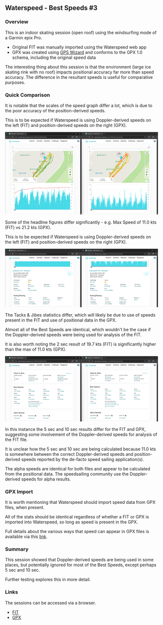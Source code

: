 ## Waterspeed - Best Speeds #3

### Overview

This is an indoor skating session (open roof) using the windsurfing mode of a Garmin epix Pro.

- Original FIT was manually imported using the Waterspeed web app
- GPX was created using [GPS Wizard](https://logiqx.github.io/gps-wizard/) and conforms to the GPX 1.0 schema, including the original speed data

The interesting thing about this session is that the environment (large ice skating rink with no roof) impacts positional accuracy far more than speed accuracy. The difference in the resultant speeds is useful for comparative purposes.



### Quick Comparison

It is notable that the scales of the speed graph differ a lot, which is due to the poor accuracy of the position-derived speeds.

This is to be expected if Waterspeed is using Doppler-derived speeds on the left (FIT) and position-derived speeds on the right (GPX).

![comparison-1](img/comparison-1.png)



Some of the headline figures differ significantly - e.g. Max Speed of 11.0 kts (FIT) vs 21.2 kts (GPX).

This is to be expected if Waterspeed is using Doppler-derived speeds on the left (FIT) and position-derived speeds on the right (GPX).

![comparison-2](img/comparison-2.png)



The Tacks & Jibes statistics differ, which will likely be due to use of speeds present in the FIT and use of positional data in the GPX.

Almost all of the Best Speeds are identical, which wouldn't be the case if the Doppler-derived speeds were being used for analysis of the FIT.

It is also worth noting the 2 sec result of 19.7 kts (FIT) is significantly higher than the max of 11.0 kts (GPX).

![comparison-3](img/comparison-3.png)



In this instance the 5 sec and 10 sec results differ for the FIT and GPX, suggesting some involvement of the Doppler-derived speeds for analysis of the FIT file.

It is unclear how the 5 sec and 10 sec are being calculated because 11.0 kts is somewhere between the correct Doppler-derived speeds and position-derived speeds reported by the de-facto speed sailing application(s).

The alpha speeds are identical for both files and appear to be calculated from the positional data. The speedsailing community use the Doppler-derived speeds for alpha results.



### GPX Import

It is worth mentioning that Waterspeed should import speed data from GPX files, when present.

All of the stats should be identical regardless of whether a FIT or GPX is imported into Waterspeed, so long as speed is present in the GPX.

Full details about the various ways that speed can appear in GPX files is available via this [link](https://logiqx.github.io/gps-wizard/gpx/speed.html).



### Summary

This session showed that Doppler-derived speeds are being used in some places, but potentially ignored for most of the Best Speeds, except perhaps 5 sec and 10 sec.

Further testing explores this in more detail.



### Links

The sessions can be accessed via a browser.

- [FIT](https://waterspeedapp.web.app/activity/-OWEwziwwSqRgElt8goX)
- [GPX](https://waterspeedapp.web.app/activity/-OWExcDhg_suFynaad8b)